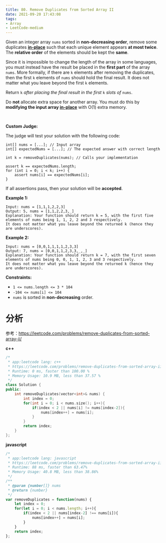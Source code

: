 ```yaml
---
title: 80. Remove Duplicates from Sorted Array II
date: 2021-09-20 17:43:08
tags:
- Array
- LeetCode-medium
---
```


Given an integer array `nums` sorted in **non-decreasing order**, remove some duplicates [**in-place**](https://en.wikipedia.org/wiki/In-place_algorithm) such that each unique element appears **at most twice**. The **relative order** of the elements should be kept the **same**.

Since it is impossible to change the length of the array in some languages, you must instead have the result be placed in the **first part** of the array `nums`. More formally, if there are `k` elements after removing the duplicates, then the first `k` elements of `nums` should hold the final result. It does not matter what you leave beyond the first `k` elements.

Return `k` *after placing the final result in the first* `k` *slots of* `nums`.

Do **not** allocate extra space for another array. You must do this by **modifying the input array [in-place](https://en.wikipedia.org/wiki/In-place_algorithm)** with O(1) extra memory.

​      <!-- more -->

**Custom Judge:**

The judge will test your solution with the following code:

```
int[] nums = [...]; // Input array
int[] expectedNums = [...]; // The expected answer with correct length

int k = removeDuplicates(nums); // Calls your implementation

assert k == expectedNums.length;
for (int i = 0; i < k; i++) {
    assert nums[i] == expectedNums[i];
}
```

If all assertions pass, then your solution will be **accepted**.

 

**Example 1:**

```
Input: nums = [1,1,1,2,2,3]
Output: 5, nums = [1,1,2,2,3,_]
Explanation: Your function should return k = 5, with the first five elements of nums being 1, 1, 2, 2 and 3 respectively.
It does not matter what you leave beyond the returned k (hence they are underscores).
```

**Example 2:**

```
Input: nums = [0,0,1,1,1,1,2,3,3]
Output: 7, nums = [0,0,1,1,2,3,3,_,_]
Explanation: Your function should return k = 7, with the first seven elements of nums being 0, 0, 1, 1, 2, 3 and 3 respectively.
It does not matter what you leave beyond the returned k (hence they are underscores).
```

 

**Constraints:**

- `1 <= nums.length <= 3 * 104`
- `-104 <= nums[i] <= 104`
- `nums` is sorted in **non-decreasing** order.

# 分析

参考：https://leetcode.com/problems/remove-duplicates-from-sorted-array-ii/

**c++**

```c++
/*
 * app:leetcode lang: c++
 * https://leetcode.com/problems/remove-duplicates-from-sorted-array-ii/
 * Runtime: 0 ms, faster than 100.00 %
 * Memory Usage: 10.9 MB, less than 37.57 %
 */
class Solution {
public:
    int removeDuplicates(vector<int>& nums) {
        int index = 0;
        for(int i = 0; i < nums.size(); i++){
            if(index < 2 || nums[i] != nums[index-2]){
                nums[index++] = nums[i];
            }
        }
        return index;
    }
};
```

**javascript**

```javascript
/*
 * app:leetcode lang: javascript
 * https://leetcode.com/problems/remove-duplicates-from-sorted-array-ii/
 * Runtime: 88 ms, faster than 63.47%
 * Memory Usage: 40.8 MB, less than 38.86%
 */
/**
 * @param {number[]} nums
 * @return {number}
 */
var removeDuplicates = function(nums) {
    let index = 0;
    for(let i = 0; i < nums.length; i++){
        if(index < 2 || nums[index-2] !== nums[i]){
            nums[index++] = nums[i];
        }
    }
    return index;
};
```

